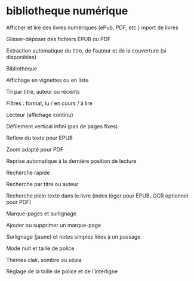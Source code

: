 # bibliotheque numérique

Afficher et lire des livres numériques (ePub, PDF, etc.)
mport de livres

Glisser-déposer des fichiers EPUB ou PDF

Extraction automatique du titre, de l’auteur et de la couverture (si disponibles)

Bibliothèque

Affichage en vignettes ou en liste

Tri par titre, auteur ou récents

Filtres : format, lu / en cours / à lire

Lecteur (affichage continu)

Défilement vertical infini (pas de pages fixes)

Reflow du texte pour EPUB

Zoom adapté pour PDF

Reprise automatique à la dernière position de lecture

Recherche rapide

Recherche par titre ou auteur

Recherche plein texte dans le livre (index léger pour EPUB, OCR optionnel pour PDF)

Marque-pages et surlignage

Ajouter ou supprimer un marque-page

Surlignage (jaune) et notes simples liées à un passage

Mode nuit et taille de police

Thèmes clair, sombre ou sépia

Réglage de la taille de police et de l’interligne
